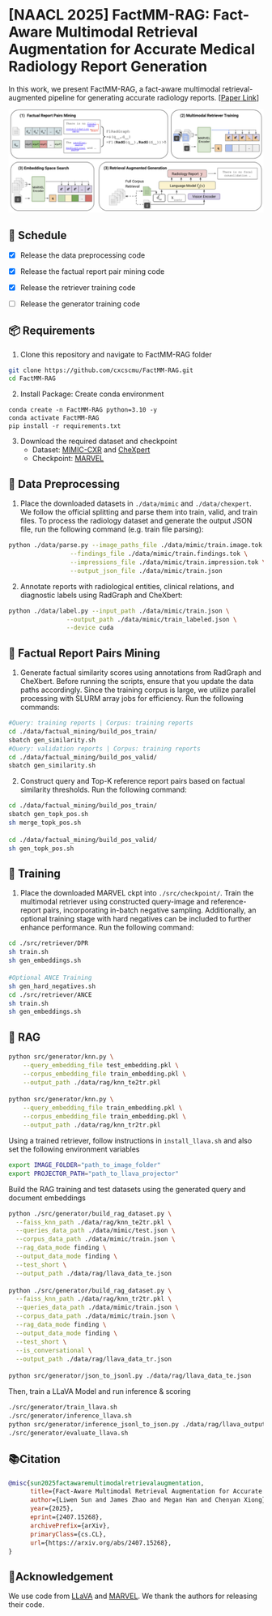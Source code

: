 # [NAACL 2025] FactMM-RAG: Fact-Aware Multimodal Retrieval Augmentation for Accurate Medical Radiology Report Generation
In this work, we present FactMM-RAG, a fact-aware multimodal retrieval-augmented pipeline for generating accurate radiology reports. [[Paper Link](https://arxiv.org/abs/2407.15268)]

![Pipeline](assets/overview.png)

## 📅 Schedule

- [x] Release the data preprocessing code
- [x] Release the factual report pair mining code
- [x] Release the retriever training code
- [ ] Release the generator training code


## 📦 Requirements
1. Clone this repository and navigate to FactMM-RAG folder
```bash
git clone https://github.com/cxcscmu/FactMM-RAG.git
cd FactMM-RAG
```

2. Install Package: Create conda environment

```Shell
conda create -n FactMM-RAG python=3.10 -y
conda activate FactMM-RAG
pip install -r requirements.txt
```

3. Download the required dataset and checkpoint
   - Dataset: [MIMIC-CXR](https://vilmedic.app/papers/acl2023/) and [CheXpert](https://stanfordaimi.azurewebsites.net/datasets/8cbd9ed4-2eb9-4565-affc-111cf4f7ebe2)
   - Checkpoint: [MARVEL](https://huggingface.co/OpenMatch/marvel-ance-clueweb/tree/main) 

## 📖 Data Preprocessing
1. Place the downloaded datasets in `./data/mimic` and `./data/chexpert`. We follow the official splitting and parse them into train, valid, and train files. To process the radiology dataset and generate the output JSON file, run the following command (e.g. train file parsing):
```sh
python ./data/parse.py --image_paths_file ./data/mimic/train.image.tok \
                 --findings_file ./data/mimic/train.findings.tok \
                 --impressions_file ./data/mimic/train.impression.tok \
                 --output_json_file ./data/mimic/train.json
```
2. Annotate reports with radiological entities, clinical relations, and diagnostic labels using RadGraph and CheXbert:
```sh
python ./data/label.py --input_path ./data/mimic/train.json \
                --output_path ./data/mimic/train_labeled.json \
                --device cuda   
```

## 📖 Factual Report Pairs Mining
1. Generate factual similarity scores using annotations from RadGraph and CheXbert. Before running the scripts, ensure that you update the data paths accordingly. Since the training corpus is large, we utilize parallel processing with SLURM array jobs for efficiency. Run the following commands:
```bash
#Query: training reports | Corpus: training reports
cd ./data/factual_mining/build_pos_train/
sbatch gen_similarity.sh
#Query: validation reports | Corpus: training reports
cd ./data/factual_mining/build_pos_valid/
sbatch gen_similarity.sh
```
2. Construct query and Top-K reference report pairs based on factual similarity thresholds. Run the following command:
```bash
cd ./data/factual_mining/build_pos_train/
sbatch gen_topk_pos.sh
sh merge_topk_pos.sh

cd ./data/factual_mining/build_pos_valid/
sh gen_topk_pos.sh
```

## 🚀 Training

1. Place the downloaded MARVEL ckpt into `./src/checkpoint/`. Train the multimodal retriever using constructed query-image and reference-report pairs, incorporating in-batch negative sampling. Additionally, an optional training stage with hard negatives can be included to further enhance performance. Run the following command:
```bash
cd ./src/retriever/DPR
sh train.sh
sh gen_embeddings.sh

#Optional ANCE Training
sh gen_hard_negatives.sh
cd ./src/retriever/ANCE
sh train.sh
sh gen_embeddings.sh
```
## 🚀 RAG

```bash
python src/generator/knn.py \
    --query_embedding_file test_embedding.pkl \
    --corpus_embedding_file train_embedding.pkl \
    --output_path ./data/rag/knn_te2tr.pkl

python src/generator/knn.py \
    --query_embedding_file train_embedding.pkl \
    --corpus_embedding_file train_embedding.pkl \
    --output_path ./data/rag/knn_tr2tr.pkl
```

Using a trained retriever, follow instructions in `install_llava.sh` and also set the following environment variables

```bash
export IMAGE_FOLDER="path_to_image_folder"
export PROJECTOR_PATH="path_to_llava_projector"
```

Build the RAG training and test datasets using the generated query and document embeddings

```bash
python ./src/generator/build_rag_dataset.py \
  --faiss_knn_path ./data/rag/knn_te2tr.pkl \
  --queries_data_path ./data/mimic/test.json \
  --corpus_data_path ./data/mimic/train.json \
  --rag_data_mode finding \
  --output_data_mode finding \
  --test_short \
  --output_path ./data/rag/llava_data_te.json

python ./src/generator/build_rag_dataset.py \
  --faiss_knn_path ./data/rag/knn_tr2tr.pkl \
  --queries_data_path ./data/mimic/train.json \
  --corpus_data_path ./data/mimic/train.json \
  --rag_data_mode finding \
  --output_data_mode finding \
  --test_short \
  --is_conversational \
  --output_path ./data/rag/llava_data_tr.json

python src/generator/json_to_jsonl.py ./data/rag/llava_data_te.json
```

Then, train a LLaVA Model and run inference & scoring

```bash
./src/generator/train_llava.sh
./src/generator/inference_llava.sh
python src/generator/inference_jsonl_to_json.py ./data/rag/llava_output/test/merge_test_eval.jsonl
./src/generator/evaluate_llava.sh
```

## 📚Citation
```bibtex
@misc{sun2025factawaremultimodalretrievalaugmentation,
      title={Fact-Aware Multimodal Retrieval Augmentation for Accurate Medical Radiology Report Generation}, 
      author={Liwen Sun and James Zhao and Megan Han and Chenyan Xiong},
      year={2025},
      eprint={2407.15268},
      archivePrefix={arXiv},
      primaryClass={cs.CL},
      url={https://arxiv.org/abs/2407.15268}, 
}
```

## 🙏Acknowledgement
We use code from [LLaVA](https://github.com/haotian-liu/LLaVA) and [MARVEL](https://github.com/OpenMatch/MARVEL). We thank the authors for releasing their code.